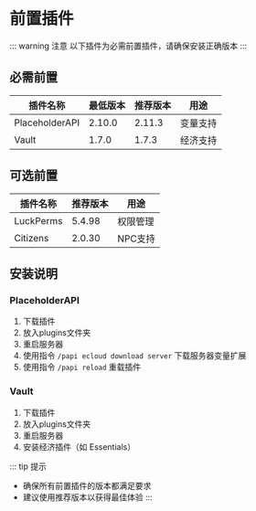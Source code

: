 # 前置插件

::: warning 注意
以下插件为必需前置插件，请确保安装正确版本
:::

## 必需前置
| 插件名称 | 最低版本 | 推荐版本 | 用途 |
|---------|----------|----------|------|
| PlaceholderAPI | 2.10.0 | 2.11.3 | 变量支持 |
| Vault | 1.7.0 | 1.7.3 | 经济支持 |

## 可选前置
| 插件名称 | 推荐版本 | 用途 |
|---------|----------|------|
| LuckPerms | 5.4.98 | 权限管理 |
| Citizens | 2.0.30 | NPC支持 |

## 安装说明

### PlaceholderAPI
1. 下载插件
2. 放入plugins文件夹
3. 重启服务器
4. 使用指令 `/papi ecloud download server` 下载服务器变量扩展
5. 使用指令 `/papi reload` 重载插件

### Vault
1. 下载插件
2. 放入plugins文件夹
3. 重启服务器
4. 安装经济插件（如 Essentials）

::: tip 提示
- 确保所有前置插件的版本都满足要求
- 建议使用推荐版本以获得最佳体验
::: 